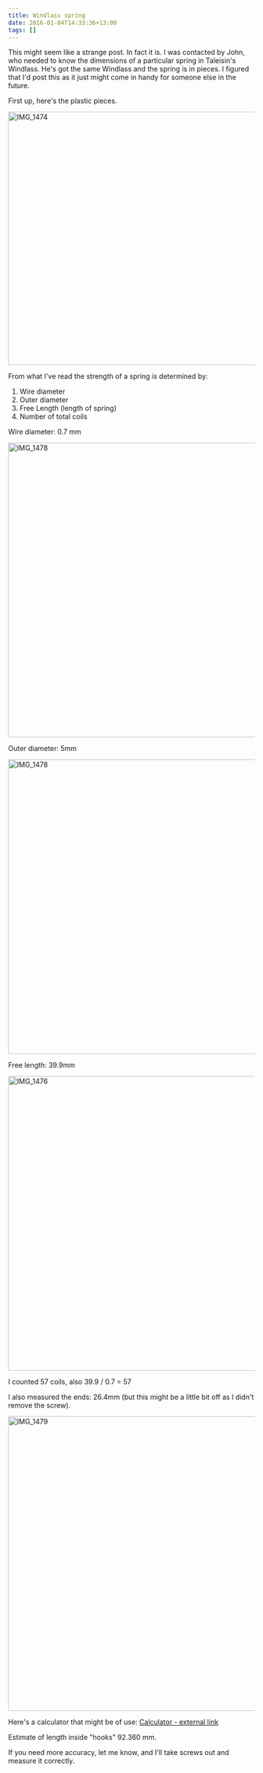 ```yaml
---
title: Windlass spring
date: 2016-01-04T14:33:36+13:00
tags: []
---
```


This might seem like a strange post. In fact it is. I was contacted by John, who
needed to  know the dimensions  of a  particular spring in  Taleisin's Windlass.
He's got the same Windlass and the spring  is in pieces. I figured that I'd post
this as it just might come in handy for someone else in the future.

First up, here's the plastic pieces.

<a data-flickr-embed="true"  href="https://www.flickr.com/photos/sdki/23792203469/in/dateposted-public/" title="IMG_1474"><img src="https://farm2.staticflickr.com/1441/23792203469_cc43ed49e2_c.jpg" width="800" height="516" alt="IMG_1474"></a><script async src="//embedr.flickr.com/assets/client-code.js" charset="utf-8"></script>

From what I've read the strength of a spring is determined by:<br />
1. Wire diameter<br />
2. Outer diameter<br />
3. Free Length (length of spring)<br />  
4. Number of total coils<br />

Wire diameter: 0.7 mm

<a data-flickr-embed="true"  href="https://www.flickr.com/photos/sdki/23531821304/in/dateposted-public/" title="IMG_1478"><img src="https://farm2.staticflickr.com/1693/23531821304_89d16574b9_c.jpg" width="800" height="600" alt="IMG_1478"></a><script async src="//embedr.flickr.com/assets/client-code.js" charset="utf-8"></script>

Outer diameter: 5mm

<a data-flickr-embed="true"  href="https://www.flickr.com/photos/sdki/23531821304/in/dateposted-public/" title="IMG_1478"><img src="https://farm2.staticflickr.com/1693/23531821304_89d16574b9_c.jpg" width="800" height="600" alt="IMG_1478"></a><script async src="//embedr.flickr.com/assets/client-code.js" charset="utf-8"></script>

Free length: 39.9mm

<a data-flickr-embed="true"  href="https://www.flickr.com/photos/sdki/24160019885/in/dateposted-public/" title="IMG_1476"><img src="https://farm2.staticflickr.com/1600/24160019885_1f0264c0ce_c.jpg" width="800" height="600" alt="IMG_1476"></a><script async src="//embedr.flickr.com/assets/client-code.js" charset="utf-8"></script>

I counted 57 coils, also 39.9 / 0.7 = 57

I also measured the ends: 26.4mm (but this might be a little bit off as I didn't
remove the screw).

<a data-flickr-embed="true"  href="https://www.flickr.com/photos/sdki/23864397880/in/dateposted-public/" title="IMG_1479"><img src="https://farm2.staticflickr.com/1559/23864397880_8914e58bef_c.jpg" width="800" height="600" alt="IMG_1479"></a><script async src="//embedr.flickr.com/assets/client-code.js" charset="utf-8"></script>

Here's a calculator that might be of use: [Calculator - external link](http://www.acxesspring.com/extension-spring-calculator-instructions.html)

Estimate of length inside "hooks" 92.360 mm.

If you need more accuracy, let me know,  and I'll take screws out and measure it
correctly.
<!--more-->
